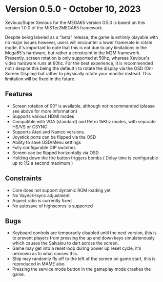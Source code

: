 Version 0.5.0 - October 10, 2023
================================

Xevious/Super Xevious for the MEGA65 version 0.5.0 is based on this version 1.0.0 of the MiSTer2MEGA65 framework.

Despite being labeled as a "beta" release, the game is entirely playable with no major issues however, users will encounter a lower framerate in rotate mode. It's important to note that this is not due to any limitations in the Mega65's hardware, but rather a constraint in the M2M framework. Presently, screen rotation is only supported at 50hz, whereas Xevious's video hardware runs at 60hz. For the best experience, it is recommended not ( despite this being the default ) to rotate the display via the OSD (On-Screen Display) but rather to physically rotate your monitor instead. This limitation will be fixed in the future.

## Features
* Screen rotation of 90° is available, although not recommended (please see above for more information)
* Supports various HDMI modes
* Compatible with VGA (standard) and Retro 15Khz modes, with separate HS/VS or CSYNC
* Supports Atari and Namco versions.
* Joystick ports can be flipped via the OSD
* Ability to save OSD/Menu settings
* Fully configurable DIP switches
* Screen can be flipped horizontally via OSD
* Holding down the fire button triggers bombs ( Delay time is configurable up to 1/2 a second maximum )

## Constraints 
* Core does not support dynamic ROM loading yet
* No Vsync/Hsync adjustment
* Aspect ratio is currently fixed
* No autosave of highscores is supported


## Bugs
* Keyboard controls are temporarily disabled until the next version, this is to prevent players from pressing the up and down keys simulatenously which causes the Salvalou to dart across the screen.
* Game may get into a reset loop during power up reset cycle, it's unknown as to what causes this.
* Ship may randomly fly off to the left of the screen on game start, this is reproduced in MAME also.
* Pressing the service mode button in the gameplay mode crashes the game.
